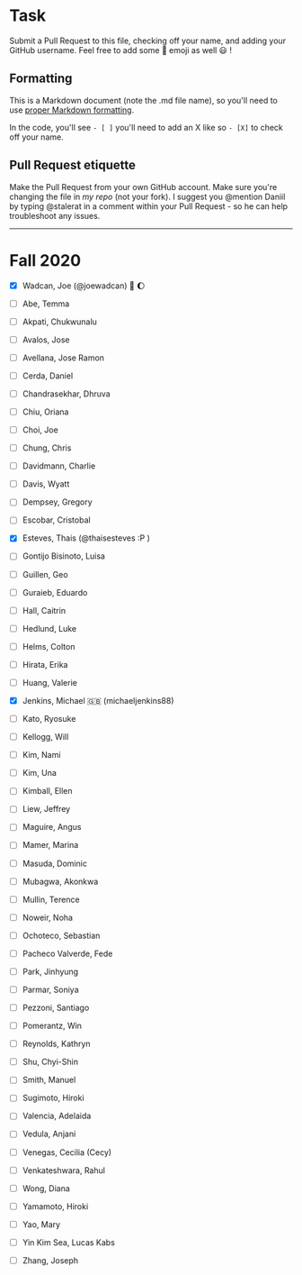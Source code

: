 # Task
Submit a Pull Request to this file, checking off your name, and adding your GitHub username. Feel free to add some :rocket: emoji as well :smiley: ! 

## Formatting
This is a Markdown document (note the .md file name), so you'll need to use [proper Markdown formatting](https://help.github.com/articles/basic-writing-and-formatting-syntax/#task-lists). 

In the code, you'll see `- [ ]` you'll need to add an X like so `- [X]` to check off your name.

## Pull Request etiquette
Make the Pull Request from your own GitHub account. Make sure you're changing the file in _my repo_ (not your fork). I suggest you @mention Daniil by typing @stalerat in a comment within your Pull Request - so he can help troubleshoot any issues.  

------------

# Fall 2020

- [X] Wadcan, Joe (@joewadcan) 🚀 🌔

- [ ] Abe, Temma

- [ ] Akpati, Chukwunalu

- [ ] Avalos, Jose

- [ ] Avellana, Jose Ramon

- [ ] Cerda, Daniel

- [ ] Chandrasekhar, Dhruva

- [ ] Chiu, Oriana

- [ ] Choi, Joe

- [ ] Chung, Chris

- [ ] Davidmann, Charlie

- [ ] Davis, Wyatt

- [ ] Dempsey, Gregory

- [ ] Escobar, Cristobal

- [x] Esteves, Thais (@thaisesteves :P )

- [ ] Gontijo Bisinoto, Luisa

- [ ] Guillen, Geo

- [ ] Guraieb, Eduardo

- [ ] Hall, Caitrin

- [ ] Hedlund, Luke

- [ ] Helms, Colton

- [ ] Hirata, Erika

- [ ] Huang, Valerie

- [x] Jenkins, Michael 🇬🇧 (michaeljenkins88)

- [ ] Kato, Ryosuke

- [ ] Kellogg, Will

- [ ] Kim, Nami

- [ ] Kim, Una

- [ ] Kimball, Ellen

- [ ] Liew, Jeffrey

- [ ] Maguire, Angus

- [ ] Mamer, Marina

- [ ] Masuda, Dominic

- [ ] Mubagwa, Akonkwa

- [ ] Mullin, Terence

- [ ] Noweir, Noha

- [ ] Ochoteco, Sebastian

- [ ] Pacheco Valverde, Fede

- [ ] Park, Jinhyung


- [ ] Parmar, Soniya

- [ ] Pezzoni, Santiago

- [ ] Pomerantz, Win

- [ ] Reynolds, Kathryn

- [ ] Shu, Chyi-Shin

- [ ] Smith, Manuel

- [ ] Sugimoto, Hiroki

- [ ] Valencia, Adelaida

- [ ] Vedula, Anjani

- [ ] Venegas, Cecilia (Cecy)

- [ ] Venkateshwara, Rahul

- [ ] Wong, Diana

- [ ] Yamamoto, Hiroki

- [ ] Yao, Mary

- [ ] Yin Kim Sea, Lucas Kabs

- [ ] Zhang, Joseph
